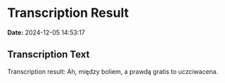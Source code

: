 ﻿# Transcription Result
**Date:** 2024-12-05 14:53:17

## Transcription Text

Transcription result:  Ah, między boliem, a prawdą gratis to uczciwacena.

